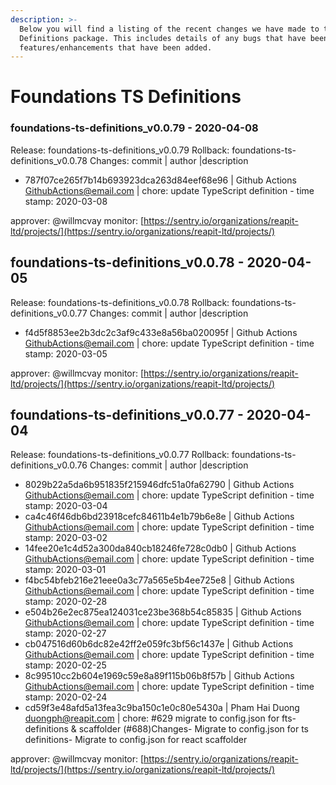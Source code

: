 ```yaml
---
description: >-
  Below you will find a listing of the recent changes we have made to the TS
  Definitions package. This includes details of any bugs that have been fixed or
  features/enhancements that have been added.
---
```


# Foundations TS Definitions

### foundations-ts-definitions\_v0.0.79 - 2020-04-08

Release: foundations-ts-definitions\_v0.0.79 Rollback: foundations-ts-definitions\_v0.0.78 Changes: commit \| author \|description

* 787f07ce265f7b14b693923dca263d84eef68e96 \| Github Actions [GithubActions@email.com](mailto:GithubActions@email.com) \| chore: update TypeScript definition - time stamp: 2020-03-08

approver: @willmcvay monitor: [https://sentry.io/organizations/reapit-ltd/projects/](https://sentry.io/organizations/reapit-ltd/projects/)

## foundations-ts-definitions\_v0.0.78 - 2020-04-05

Release: foundations-ts-definitions\_v0.0.78 Rollback: foundations-ts-definitions\_v0.0.77 Changes: commit \| author \|description

* f4d5f8853ee2b3dc2c3af9c433e8a56ba020095f \| Github Actions [GithubActions@email.com](mailto:GithubActions@email.com) \| chore: update TypeScript definition - time stamp: 2020-03-05

approver: @willmcvay monitor: [https://sentry.io/organizations/reapit-ltd/projects/](https://sentry.io/organizations/reapit-ltd/projects/)

## foundations-ts-definitions\_v0.0.77 - 2020-04-04

Release: foundations-ts-definitions\_v0.0.77 Rollback: foundations-ts-definitions\_v0.0.76 Changes: commit \| author \|description

* 8029b22a5da6b951835f215946dfc51a0fa62790 \| Github Actions [GithubActions@email.com](mailto:GithubActions@email.com) \| chore: update TypeScript definition - time stamp: 2020-03-04
* ca4c46f46db6bd23918cefc84611b4e1b79b6e8e \| Github Actions [GithubActions@email.com](mailto:GithubActions@email.com) \| chore: update TypeScript definition - time stamp: 2020-03-02
* 14fee20e1c4d52a300da840cb18246fe728c0db0 \| Github Actions [GithubActions@email.com](mailto:GithubActions@email.com) \| chore: update TypeScript definition - time stamp: 2020-03-01
* f4bc54bfeb216e21eee0a3c77a565e5b4ee725e8 \| Github Actions [GithubActions@email.com](mailto:GithubActions@email.com) \| chore: update TypeScript definition - time stamp: 2020-02-28
* e504b26e2ec875ea124031ce23be368b54c85835 \| Github Actions [GithubActions@email.com](mailto:GithubActions@email.com) \| chore: update TypeScript definition - time stamp: 2020-02-27
* cb047516d60b6dc82e42ff2e059fc3bf56c1437e \| Github Actions [GithubActions@email.com](mailto:GithubActions@email.com) \| chore: update TypeScript definition - time stamp: 2020-02-25
* 8c99510cc2b604e1969c59e8a89f115b06b8f57b \| Github Actions [GithubActions@email.com](mailto:GithubActions@email.com) \| chore: update TypeScript definition - time stamp: 2020-02-24
* cd59f3e48afd5a13fea3c9ba150c1e0c80e5430a \| Pham Hai Duong [duongph@reapit.com](mailto:duongph@reapit.com) \| chore: \#629 migrate to config.json for fts-definitions & scaffolder \(\#688\)Changes- Migrate to config.json for ts definitions- Migrate to config.json for react scaffolder

approver: @willmcvay monitor: [https://sentry.io/organizations/reapit-ltd/projects/](https://sentry.io/organizations/reapit-ltd/projects/)

